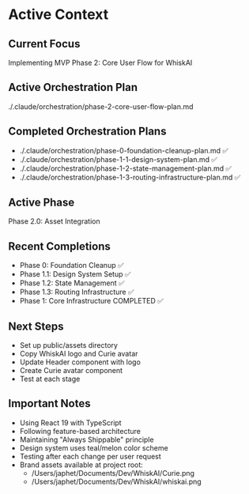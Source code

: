 # Active Context

## Current Focus
Implementing MVP Phase 2: Core User Flow for WhiskAI

## Active Orchestration Plan
./.claude/orchestration/phase-2-core-user-flow-plan.md

## Completed Orchestration Plans
- ./.claude/orchestration/phase-0-foundation-cleanup-plan.md ✅
- ./.claude/orchestration/phase-1-1-design-system-plan.md ✅
- ./.claude/orchestration/phase-1-2-state-management-plan.md ✅
- ./.claude/orchestration/phase-1-3-routing-infrastructure-plan.md ✅

## Active Phase
Phase 2.0: Asset Integration

## Recent Completions
- Phase 0: Foundation Cleanup ✅
- Phase 1.1: Design System Setup ✅
- Phase 1.2: State Management ✅
- Phase 1.3: Routing Infrastructure ✅
- Phase 1: Core Infrastructure COMPLETED ✅

## Next Steps
- Set up public/assets directory
- Copy WhiskAI logo and Curie avatar
- Update Header component with logo
- Create Curie avatar component
- Test at each stage

## Important Notes
- Using React 19 with TypeScript
- Following feature-based architecture
- Maintaining "Always Shippable" principle
- Design system uses teal/melon color scheme
- Testing after each change per user request
- Brand assets available at project root:
  - /Users/japhet/Documents/Dev/WhiskAI/Curie.png
  - /Users/japhet/Documents/Dev/WhiskAI/whiskai.png
